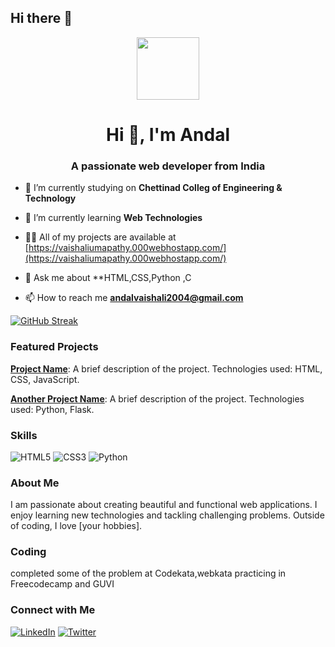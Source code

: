 ## Hi there 👋
<div id="header" align="center">
  <img src="https://media.giphy.com/media/M9gbBd9nbDrOTu1Mqx/giphy.gif" width="100"/>
</div>

<h1 align="center">Hi 👋, I'm Andal</h1>
<h3 align="center">A passionate web developer from India</h3>


- 🔭 I’m currently studying on **Chettinad Colleg of Engineering & Technology**

- 🌱 I’m currently learning **Web Technologies**

- 👨‍💻 All of my projects are available at [https://vaishaliumapathy.000webhostapp.com/](https://vaishaliumapathy.000webhostapp.com/)

- 💬 Ask me about **HTML,CSS,Python ,C

- 📫 How to reach me **andalvaishali2004@gmail.com**


 <a href="https://git.io/streak-stats"><img src="https://streak-stats.demolab.com?user=VaishaliUmapathy&theme=dark&hide_border=true&background=0D0D0D&border=736E66&stroke=BF8A49&ring=A69677&fire=BF8A49&currStreakNum=F2E6DF&sideNums=F2A007&currStreakLabel=F2A007&sideLabels=BF8A49&dates=A69677&excludeDaysLabel=736E66" alt="GitHub Streak" /></a>

 ### Featured Projects

**[Project Name](URL)**: A brief description of the project. Technologies used: HTML, CSS, JavaScript.

**[Another Project Name](URL)**: A brief description of the project. Technologies used: Python, Flask.

### Skills
![HTML5](https://img.shields.io/badge/-HTML5-E34F26?logo=html5&logoColor=white)
![CSS3](https://img.shields.io/badge/-CSS3-1572B6?logo=css3&logoColor=white)
![Python](https://img.shields.io/badge/-Python-3776AB?logo=python&logoColor=white)


### About Me
I am passionate about creating beautiful and functional web applications. I enjoy learning new technologies and tackling challenging problems. Outside of coding, I love [your hobbies].

### Coding
completed some of the problem at Codekata,webkata practicing in Freecodecamp and GUVI 
### Connect with Me
[![LinkedIn](https://img.shields.io/badge/LinkedIn-0A66C2?logo=linkedin&logoColor=white)](https://www.linkedin.com/in/yourprofile)
[![Twitter](https://img.shields.io/badge/Twitter-1DA1F2?logo=twitter&logoColor=white)](https://twitter.com/yourprofile)





